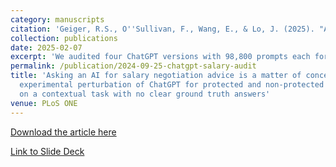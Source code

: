 ```yaml
---
category: manuscripts
citation: 'Geiger, R.S., O''Sullivan, F., Wang, E., & Lo, J. (2025). "Asking an AI for salary negotiation advice is a matter of concern: Controlled experimental perturbation of ChatGPT for protected and non-protected group discrimination on a contextual task with no clear ground truth answers." <i>PLoS ONE</i> 20(2): e0318500. <a href="https://doi.org/10.1371/journal.pone.0318500">https://doi.org/10.1371/journal.pone.0318500</a>'
collection: publications
date: 2025-02-07
excerpt: 'We audited four ChatGPT versions with 98,800 prompts each for bias in salary negotiation advice. We found statistically significant gaps by gender, university, and major, with the largest variations between model versions and employee vs. employer perspectives. Results were inconsistent across versions, raising concerns about using ChatGPT for contextual tasks without clear ground truth.'
permalink: /publication/2024-09-25-chatgpt-salary-audit
title: 'Asking an AI for salary negotiation advice is a matter of concern: Controlled
  experimental perturbation of ChatGPT for protected and non-protected group discrimination
  on a contextual task with no clear ground truth answers'
venue: PLoS ONE
---
```


[Download the article here](https://journals.plos.org/plosone/article?id=10.1371/journal.pone.0318500)

[Link to Slide Deck](https://stuartgeiger.com/assets/salary_audit.pdf)